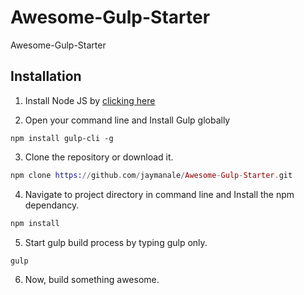 # Awesome-Gulp-Starter

Awesome-Gulp-Starter

## Installation

1. Install Node JS by [clicking here](https://nodejs.org/)

2. Open your command line and Install Gulp globally

```
npm install gulp-cli -g
```

3. Clone the repository or download it.

```elixir
npm clone https://github.com/jaymanale/Awesome-Gulp-Starter.git
```

4. Navigate to project directory in command line and Install the npm dependancy.

```elixir
npm install
```

5. Start gulp build process by typing gulp only.

```elixir
gulp
```

6. Now, build something awesome.
